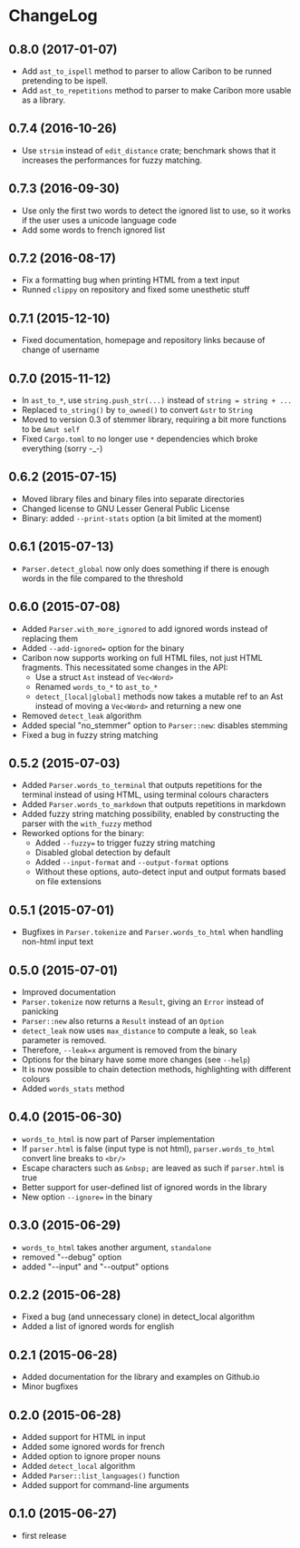 ChangeLog
=========

0.8.0 (2017-01-07)
----------------------
* Add `ast_to_ispell` method to parser to allow Caribon to be runned
pretending to be ispell.
* Add `ast_to_repetitions` method to parser to make Caribon more usable as a library.

0.7.4 (2016-10-26)
----------------------
* Use `strsim` instead of `edit_distance` crate; benchmark shows that
  it increases the performances for fuzzy matching.

0.7.3 (2016-09-30)
------------------
* Use only the first two words to detect the ignored list to use, so
  it works if the user uses a unicode language code
* Add some words to french ignored list


0.7.2 (2016-08-17)
------------------
* Fix a formatting bug when printing HTML from a text input
* Runned `clippy` on repository and fixed some unesthetic stuff

0.7.1 (2015-12-10)
------------------
* Fixed documentation, homepage and repository links because of change
  of username

0.7.0 (2015-11-12)
------------------
* In `ast_to_*`, use `string.push_str(...)` instead of `string =
  string + ...`
* Replaced `to_string()` by `to_owned()` to convert `&str` to `String`
* Moved to version 0.3 of stemmer library, requiring a bit more
functions to be `&mut self`
* Fixed `Cargo.toml` to no longer use `*` dependencies which broke
  everything (sorry -_-)


0.6.2 (2015-07-15)
------------------
* Moved library files and binary files into separate directories
* Changed license to GNU Lesser General Public License
* Binary: added `--print-stats` option (a bit limited at the moment)

0.6.1 (2015-07-13)
------------------
* `Parser.detect_global` now only does something if there is enough
  words in the file compared to the threshold

0.6.0 (2015-07-08)
------------------
* Added `Parser.with_more_ignored` to add ignored words instead of replacing them
* Added `--add-ignored=` option for the binary
* Caribon now supports working on full HTML files, not just HTML
  fragments. This necessitated some changes in the API:
   * Use a struct `Ast` instead of `Vec<Word>`
   * Renamed `words_to_*` to `ast_to_*`
   * `detect_[local|global]` methods now takes a mutable ref to an Ast
   instead of moving a `Vec<Word>` and returning a new one
* Removed `detect_leak` algorithm
* Added special "no_stemmer" option to `Parser::new`: disables
stemming
* Fixed a bug in fuzzy string matching



0.5.2 (2015-07-03)
------------------
* Added `Parser.words_to_terminal` that outputs repetitions for the
terminal instead of using HTML, using terminal colours characters
* Added `Parser.words_to_markdown` that outputs repetitions in
markdown
* Added fuzzy string matching possibility, enabled by constructing the
parser with the `with_fuzzy` method
* Reworked options for the binary:
  * Added `--fuzzy=` to trigger fuzzy string matching
  * Disabled global detection by default
  * Added `--input-format` and `--output-format` options
  * Without these options, auto-detect input and output formats based
    on file extensions

0.5.1 (2015-07-01)
------------------
* Bugfixes in `Parser.tokenize` and `Parser.words_to_html` when
  handling non-html input text

0.5.0 (2015-07-01)
------------------
* Improved documentation
* `Parser.tokenize` now returns a `Result`, giving an `Error` instead of
panicking
* `Parser::new` also returns a `Result` instead of an `Option`
* `detect_leak` now uses `max_distance` to compute a leak, so `leak`
parameter is removed.
* Therefore, `--leak=x` argument is removed from the binary
* Options for the binary have some more changes (see `--help`)
* It is now possible to chain detection methods, highlighting
with different colours
* Added `words_stats` method



0.4.0 (2015-06-30)
------------------
* `words_to_html` is now part of Parser implementation
* If `parser.html` is false (input type is not html),
  `parser.words_to_html` convert line breaks to `<br/>`
* Escape characters such as `&nbsp;` are leaved as such if
  `parser.html` is true
* Better support for user-defined list of ignored words in the library
* New option `--ignore=` in the binary
  

0.3.0 (2015-06-29)
------------------
* `words_to_html` takes another argument, `standalone`
* removed "--debug" option
* added "--input" and "--output" options

0.2.2 (2015-06-28)
------------------
* Fixed a bug (and unnecessary clone) in detect_local algorithm
* Added a list of ignored words for english

0.2.1 (2015-06-28)
------------------
* Added documentation for the library and examples on Github.io
* Minor bugfixes

0.2.0 (2015-06-28)
------------------
* Added support for HTML in input
* Added some ignored words for french
* Added option to ignore proper nouns
* Added `detect_local` algorithm
* Added `Parser::list_languages()` function
* Added support for command-line arguments

0.1.0 (2015-06-27)
------------------

* first release
